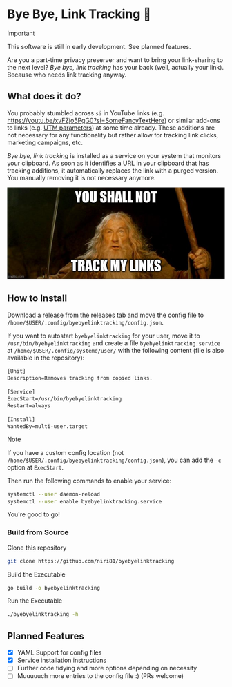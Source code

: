# Bye Bye, Link Tracking 👋

> [!IMPORTANT]
> This software is still in early development. See planned features.

Are you a part-time privacy preserver and want to bring your link-sharing to the next level? _Bye bye, link tracking_ has your back (well, actually your link). Because who needs link tracking anyway.

## What does it do?

You probably stumbled across `si` in YouTube links (e.g. <https://youtu.be/xvFZjo5PgG0?si=SomeFancyTextHere>) or similar add-ons to links (e.g. [UTM parameters](https://en.wikipedia.org/wiki/UTM_parameters)) at some time already. These additions are not necessary for any functionality but rather allow for tracking link clicks, marketing campaigns, etc.

_Bye bye, link tracking_ is installed as a service on your system that monitors your clipboard. As soon as it identifies a URL in your clipboard that has tracking additions, it automatically replaces the link with a purged version. You manually removing it is not necessary anymore.

![Gandalf "You shall not pass" meme adopted to "You shall not track my links"](/img/gandalf.jpeg)

## How to Install

Download a release from the releases tab and move the config file to `/home/$USER/.config/byebyelinktracking/config.json`.

If you want to autostart `byebyelinktracking` for your user, move it to `/usr/bin/byebyelinktracking` and create a file `byebyelinktracking.service` at `/home/$USER/.config/systemd/user/` with the following content (file is also available in the repository):

```
[Unit]
Description=Removes tracking from copied links.

[Service]
ExecStart=/usr/bin/byebyelinktracking
Restart=always

[Install]
WantedBy=multi-user.target
```

> [!NOTE]
> If you have a custom config location (not `/home/$USER/.config/byebyelinktracking/config.json`), you can add the `-c` option at `ExecStart`.

Then run the following commands to enable your service:

```sh
systemctl --user daemon-reload
systemctl --user enable byebyelinktracking.service
```

You're good to go!

### Build from Source

Clone this repository

```sh
git clone https://github.com/niri81/byebyelinktracking
```

Build the Executable

```sh
go build -o byebyelinktracking
```

Run the Executable

```sh
./byebyelinktracking -h
```

## Planned Features

- [x] YAML Support for config files
- [x] Service installation instructions
- [ ] Further code tidying and more options depending on necessity
- [ ] Muuuuuch more entries to the config file :) (PRs welcome)
